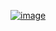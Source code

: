 ﻿[![image](https://github.com/wow2658/CodingTest/assets/34699039/af10d982-2aa7-4aa1-9f97-a01b5f178079)](https://www.acmicpc.net/problem/1620)
